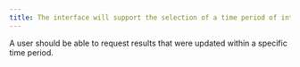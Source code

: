 ```yaml
---
title: The interface will support the selection of a time period of interest
---
```


A user should be able to request results that were updated within a specific time period.
